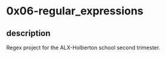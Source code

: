 # 0x06-regular_expressions
## description
Regex project for the ALX-Holberton school second trimester.
